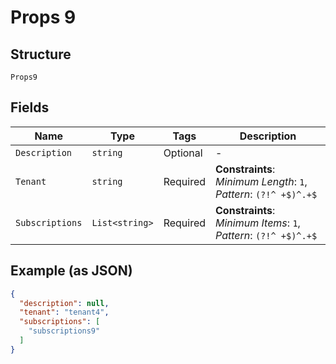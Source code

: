 
# Props 9

## Structure

`Props9`

## Fields

| Name | Type | Tags | Description |
|  --- | --- | --- | --- |
| `Description` | `string` | Optional | - |
| `Tenant` | `string` | Required | **Constraints**: *Minimum Length*: `1`, *Pattern*: `(?!^ +$)^.+$` |
| `Subscriptions` | `List<string>` | Required | **Constraints**: *Minimum Items*: `1`, *Pattern*: `(?!^ +$)^.+$` |

## Example (as JSON)

```json
{
  "description": null,
  "tenant": "tenant4",
  "subscriptions": [
    "subscriptions9"
  ]
}
```

